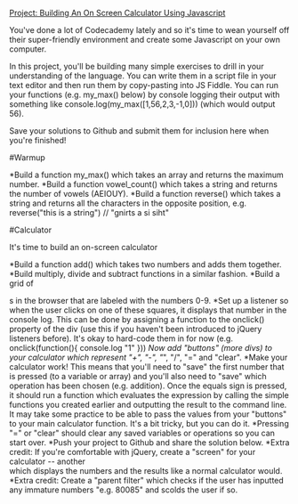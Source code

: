 [Project: Building An On Screen Calculator Using Javascript](http://www.theodinproject.com/javascript-and-jquery/on-screen-calculator)

You've done a lot of Codecademy lately and so it's time to wean yourself off their super-friendly environment and create some Javascript on your own computer.

In this project, you'll be building many simple exercises to drill in your understanding of the language. You can write them in a script file in your text editor and then run them by copy-pasting into JS Fiddle. You can run your functions (e.g. my_max() below) by console logging their output with something like console.log(my_max([1,56,2,3,-1,0])) (which would output 56).

Save your solutions to Github and submit them for inclusion here when you're finished!

#Warmup

*Build a function my_max() which takes an array and returns the maximum number.
*Build a function vowel_count() which takes a string and returns the number of vowels (AEIOUY).
*Build a function reverse() which takes a string and returns all the characters in the opposite position, e.g. reverse("this is a string") // "gnirts a si siht"


#Calculator

It's time to build an on-screen calculator

*Build a function add() which takes two numbers and adds them together.
*Build multiply, divide and subtract functions in a similar fashion.
*Build a grid of <div>s in the browser that are labeled with the numbers 0-9.
*Set up a listener so when the user clicks on one of these squares, it displays that number in the console log. This can be done by assigning a function to the onclick() property of the div (use this if you haven't been introduced to jQuery listeners before). It's okay to hard-code them in for now (e.g. onclick(function(){ console.log "1" }))
*Now add "buttons" (more divs) to your calculator which represent "+", "-", "*", "/", "=" and "clear".
*Make your calculator work! This means that you'll need to "save" the first number that is pressed (to a variable or array) and you'll also need to "save" which operation has been chosen (e.g. addition). Once the equals sign is pressed, it should run a function which evaluates the expression by calling the simple functions you created earlier and outputting the result to the command line. It may take some practice to be able to pass the values from your "buttons" to your main calculator function. It's a bit tricky, but you can do it.
*Pressing "=" or "clear" should clear any saved variables or operations so you can start over.
*Push your project to Github and share the solution below.
*Extra credit: If you're comfortable with jQuery, create a "screen" for your calculator -- another <div> which displays the numbers and the results like a normal calculator would.
*Extra credit: Create a "parent filter" which checks if the user has inputted any immature numbers "e.g. 80085" and scolds the user if so.
